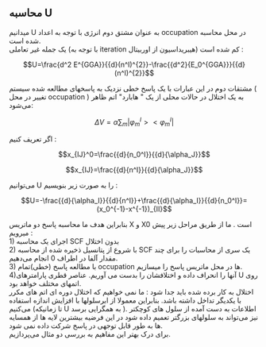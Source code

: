 ## محاسبه U

میدانیم U به عنوان مشتق دوم انرژی با توجه به اعداد occupation در محل محاسبه شده است.  
یک جمله غیر تعاملی \(با توجه به iteration هیبریداسیون از اوربیتال\) کم شده است :

$$U=\frac{d^2 E^{GGA}}{{d}(n^I)^{2}}-\frac{{d^2}{E_0^{GGA}}}{{d}(n^I)^{2}}$$

مشتقات دوم در این عبارات با یک پاسخ خطی نزدیک به پاسخهای مطالعه شده سیستم \( تغییر در محل occupation \) به یک اختلال در حالات محلی از یک " هابارد" اتم ظاهر می‌شود:

$$\Delta V=\alpha\sum_m|\varphi_m^I><\varphi_m^I|$$

اگر تعریف کنیم :

$$x_{IJ}^0=\frac{{d}{n_0^I}}{{d}{\alpha_J}}$$

$$x_{IJ}=\frac{{d}{n^I}}{{d}{\alpha_J}}$$

می‌توانیم U را به صورت زیر بنویسیم :

$$U=-\frac{{d}{\alpha_I}}{{d}{n^I}}+\frac{{d}{\alpha_I}}{{d}{n_0^I}}=(x_0^{-1}-x^{-1})_{II}$$

بنابراین هدف ما محاسبه پاسخ دو ماتریس X و X0 است . ما از طریق مراحل زیر پیش میرویم :  
1\) اجرای یک محاسبه SCF بدون اختلال  
2\) با شروع از پتانسیل ذخیره شده از محاسبه SCF یک سری از محاسبات را برای چند مقدار آلفا در اطراف 0 انجام می‌دهیم.  
3\) با مطالعه پاسخ \(خطی\)تمام occupation ها در محل ماتریس پاسخ را میسازیم.  
4\)آنها را انحراف داده و اختلافشان را بدست می آوریم. عناصر قطری پارامترهای U روی اتمهای مختلف خواهد بود.  
اختلال به کار برده شده باید جدا شود : ما نمی خواهیم که اختلال دوره ای اتم های مکرر با یکدیگر تداخل داشته باشد. بنابراین معمولا از ابرسلولها با افزایش اندازه استفاده می‌کنیم \(تا زمانیکه U به همگرایی برسد \). اطلاعات به دست آمده از سلول های کوچکتر نیز می‌تواند به سلولهای بزرگتر تعمیم داده شود در این فرضیه  بیشترین لایه ها از همسایه ها به طور قابل توجهی در پاسخ شرکت داده نمی شود.  
برای درک بهتر این مفاهیم به بررسی دو مثال  می‌پردازیم.

